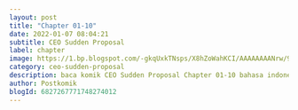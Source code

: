 ```yaml
---
layout: post 
title: "Chapter 01-10"
date: 2022-01-07 08:04:21
subtitle: CEO Sudden Proposal
label: chapter
image: https://1.bp.blogspot.com/-gkqUxkTNsps/X8hZoWahKCI/AAAAAAAANrw/97VA7fGsNpMItqFm5MjWy9Jd6RyZxgOQgCLcBGAsYHQ/s72-c/CEO-Sudden-Proposal.jpg
category: ceo-sudden-proposal
description: baca komik CEO Sudden Proposal Chapter 01-10 bahasa indonesia 
author: Postkomik
blogId: 6827267771748274012
---
```

